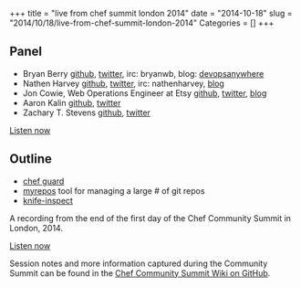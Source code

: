 +++
title = "live from chef summit london 2014"
date = "2014-10-18"
slug = "2014/10/18/live-from-chef-summit-london-2014"
Categories = []
+++

Panel<a name="panel"></a>
-----
* Bryan Berry [github](http://github.com/bryanwb), [twitter](http://twitter.com/bryanwb), irc: bryanwb, blog: [devopsanywhere](http://devopsanywhere.blogspot.com)
* Nathen Harvey [github](http://github.com/nathenharvey), [twitter](http://twitter.com/nathenharvey), irc: nathenharvey, [blog](http://nathenharvey.com)
* Jon Cowie, Web Operations Engineer at Etsy [github](http://github.com/jonlives), [twitter](http://twitter.com/jonlives), [blog](http://blog.mycrot.ch)
* Aaron Kalin [github](https://github.com/martinisoft), [twitter](https://twitter.com/martinisoft)
* Zachary T. Stevens [github](https://github.com/zts), [twitter](https://twitter.com/zts)

[Listen now](http://traffic.libsyn.com/foodfight/FFS082.mp3)

<!-- more -->

Outline<a name="outline"></a>
-------

* [chef guard](https://www.getchef.com/blog/2014/09/30/guest-post-introducing-chef-guard/)
* [myrepos](http://myrepos.branchable.com/) tool for managing a large # of git repos
* [knife-inspect](https://github.com/bmarini/knife-inspect)


A recording from the end of the first day of the Chef Community Summit in London, 2014.

[Listen now](http://traffic.libsyn.com/foodfight/FFS082.mp3)

Session notes and more information captured during the Community Summit can be found in the [Chef Community Summit Wiki on GitHub](https://github.com/opscode/chef-summit-2014/wiki).
